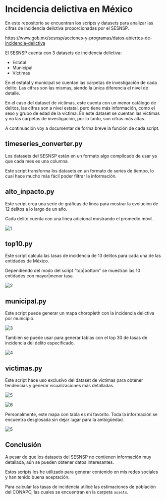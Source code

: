 # Incidencia delictiva en México

En este repositorio se encuentran los scripts y datasets para analizar las cifras de incidencia delictiva proporcionadas por el SESNSP.

https://www.gob.mx/sesnsp/acciones-y-programas/datos-abiertos-de-incidencia-delictiva

El SESNSP cuenta con 3 datasets de incidencia delictiva:

* Estatal
* Municipal
* Víctimas

En el estatal y municipal se cuentan las carpetas de investigación de cada delito. Las cifras son las mismas, siendo la única diferencia el nivel de detalle.

En el caso del dataset de víctimas, este cuenta con un menor catálogo de delitos, las cifras son a nivel estatal, pero tiene más información, como el sexo y grupo de edad de la víctima. En este dataset se cuentan las víctimas y no las carpetas de investigación, por lo tanto, son cifras más altas.

A continuación voy a documentar de forma breve la función de cada script.

## timeseries_converter.py

Los datasets del SESNSP están en un formato algo complicado de usar ya que cada mes es una columna.

Este script transforma los datasets en un formato de series de tiempo, lo cual hace mucho más fácil poder filtrar la información.

## alto_inpacto.py

Este script crea una serie de gráficas de linea para mostrar la evolución de 12 delitos a lo largo de un año.

Cada delito cuenta con una linea adicional mostrando el promedio móvil.

![1](./imgs/alto_impacto.png)

## top10.py

Este script calcula las tasas de incidencia de 13 delitos para cada una de las entidades de México.

Dependiendo del modo del script "top|bottom" se muestran las 10 entidades con mayor|menor tasa.

![2](./imgs/top_10.png)

## municipal.py

Este script puede generar un mapa choropleth con la incidencia delictiva por municipio.

![3](./imgs/municipal_2023.png)

También se puede usar para generar tablas con el top 30 de tasas de incidencia del delito especificado.

![4](./imgs/tabla_tasa.png)

## victimas.py

Este script hace uso exclusivo del dataset de víctimas para obtener tendencias y generar visualizaciones más detalladas.

![5](./imgs/comparacion_entidad.png)

![6](./imgs/tendencia.png)

Personalmente, este mapa con tabla es mi favorito. Toda la información se encuentra desglosada sin dejar lugar para la ambigüedad.

![5](./imgs/estatal_2023.png)

## Conclusión

A pesar de que los datasets del SESNSP no contienen información muy detallada, aún se pueden obtener datos interesantes.

Estos scripts los he utilizado para generar contenido en mis redes sociales y han tenido buena aceptación.

Para calcular las tasas de incidencia utilicé las estimaciones de población del CONAPO, las cuales se encuentran en la carpeta `assets`.